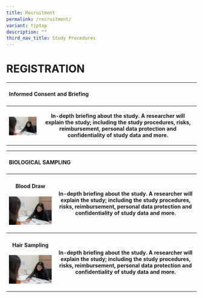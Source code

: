 ```yaml
---
title: Recruitment
permalink: /recruitment/
variant: tiptap
description: ""
third_nav_title: Study Procedures
---
```

<h1>REGISTRATION</h1>
<table style="minWidth: 225px">
<colgroup>
<col>
<col>
<col>
<col>
<col>
<col>
<col>
<col>
<col>
</colgroup>
<tbody>
<tr>
<td rowspan="1" colspan="9">
<h4>Informed Consent and Briefing</h4>
</td>
</tr>
<tr>
<th rowspan="1" colspan="8">
<h4></h4>
<div class="isomer-image-wrapper">
<img style="width: 100%;" height="auto" width="100%" alt="" src="/images/Stock photos/ICF.jpg">
</div>
<p></p>
<p></p>
</th>
<th rowspan="1" colspan="1">
<p></p>
<p>In-depth briefing about the study. A researcher will explain the study;
including the study procedures, risks, reimbursement, personal data protection
and confidentiality of study data and more.</p>
</th>
</tr>
</tbody>
</table>
<table style="minWidth: 225px">
<colgroup>
<col>
<col>
<col>
<col>
<col>
<col>
<col>
<col>
<col>
</colgroup>
<tbody>
<tr>
<td rowspan="1" colspan="9">
<h4>BIOLOGICAL SAMPLING</h4>
</td>
</tr>
<tr>
<th rowspan="1" colspan="8">
<h4>Blood Draw</h4>
<div class="isomer-image-wrapper">
<img style="width: 100%;" height="auto" width="100%" alt="" src="/images/Stock photos/ICF.jpg">
</div>
<p></p>
<p></p>
</th>
<th rowspan="1" colspan="1">
<p></p>
<p>In-depth briefing about the study. A researcher will explain the study;
including the study procedures, risks, reimbursement, personal data protection
and confidentiality of study data and more.</p>
</th>
</tr>
<tr>
<th rowspan="1" colspan="8">
<h4>Hair Sampling</h4>
<div class="isomer-image-wrapper">
<img style="width: 100%;" height="auto" width="100%" alt="" src="/images/Stock photos/ICF.jpg">
</div>
<p></p>
<p></p>
</th>
<th rowspan="1" colspan="1">
<p></p>
<p>In-depth briefing about the study. A researcher will explain the study;
including the study procedures, risks, reimbursement, personal data protection
and confidentiality of study data and more.</p>
</th>
</tr>
</tbody>
</table>
<p></p>